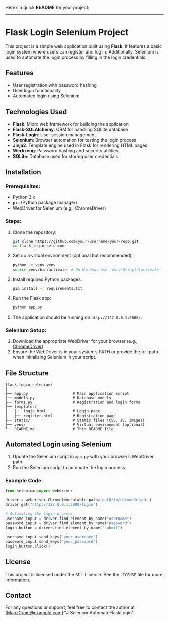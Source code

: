 Here’s a quick **README** for your project:

---

# Flask Login Selenium Project

This project is a simple web application built using **Flask**. It features a basic login system where users can register and log in. Additionally, Selenium is used to automate the login process by filling in the login credentials.

## Features
- User registration with password hashing
- User login functionality
- Automated login using Selenium

## Technologies Used
- **Flask**: Micro web framework for building the application
- **Flask-SQLAlchemy**: ORM for handling SQLite database
- **Flask-Login**: User session management
- **Selenium**: Browser automation for testing the login process
- **Jinja2**: Template engine used in Flask for rendering HTML pages
- **Werkzeug**: Password hashing and security utilities
- **SQLite**: Database used for storing user credentials

## Installation

### Prerequisites:
- Python 3.x
- `pip` (Python package manager)
- WebDriver for Selenium (e.g., ChromeDriver)

### Steps:

1. Clone the repository:
   ```bash
   git clone https://github.com/your-username/your-repo.git
   cd flask_login_selenium
   ```

2. Set up a virtual environment (optional but recommended):
   ```bash
   python -m venv venv
   source venv/bin/activate  # On Windows use `venv\Scripts\activate`
   ```

3. Install required Python packages:
   ```bash
   pip install -r requirements.txt
   ```

4. Run the Flask app:
   ```bash
   python app.py
   ```

5. The application should be running on `http://127.0.0.1:5000/`.

### Selenium Setup:
1. Download the appropriate WebDriver for your browser (e.g., [ChromeDriver](https://sites.google.com/a/chromium.org/chromedriver/)).
2. Ensure the WebDriver is in your system’s PATH or provide the full path when initializing Selenium in your script.

## File Structure

```
flask_login_selenium/
│
├── app.py                    # Main application script
├── models.py                 # Database models
├── forms.py                  # Registration and login forms
├── templates/
│   ├── login.html            # Login page
│   ├── register.html         # Registration page
├── static/                   # Static files (CSS, JS, images)
├── venv/                     # Virtual environment (optional)
└── README.md                 # This README file
```

## Automated Login using Selenium

1. Update the Selenium script in `app.py` with your browser’s WebDriver path.
2. Run the Selenium script to automate the login process.

### Example Code:
```python
from selenium import webdriver

driver = webdriver.Chrome(executable_path='path/to/chromedriver')
driver.get("http://127.0.0.1:5000/login")

# Automating the login process
username_input = driver.find_element_by_name("username")
password_input = driver.find_element_by_name("password")
login_button = driver.find_element_by_name("submit")

username_input.send_keys("your_username")
password_input.send_keys("your_password")
login_button.click()
```

## License

This project is licensed under the MIT License. See the `LICENSE` file for more information.

## Contact

For any questions or support, feel free to contact the author at [MaozGram@example.com]."# SeleniumAutomateFlaskLogin" 
